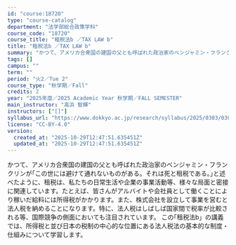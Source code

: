 ```yaml
---
id: "course:18720"
type: "course-catalog"
department: "法学部総合政策学科"
course_code: "18720"
course_title: "租税法b ／TAX LAW b"
title: "租税法b ／TAX LAW b"
summary: "かつて、アメリカ合衆国の建国の父とも呼ばれた政治家のベンジャミン・フランクリンが｢この世には避けて通れないものがある。それは死と租税である。｣と述べたように、租税は、私たちの日常生活や企業の事業活動等、様々な局面と密接に関連しています。たと…"
tags: []
campus: ""
term: ""
period: "火2／Tue 2"
course_type: "秋学期／Fall"
credits: 2
year: "2025年度／2025 Academic Year 秋学期／FALL SEMESTER"
main_instructor: "高浜 智輝"
instructors: ["[]"]
syllabus_url: "https://www.dokkyo.ac.jp/research/syllabus/2025/0303/0303_18720_ja_JP.html"
license: "CC-BY-4.0"
version:
  created_at: "2025-10-29T12:47:51.635451Z"
  updated_at: "2025-10-29T12:47:51.635451Z"
---
```

かつて、アメリカ合衆国の建国の父とも呼ばれた政治家のベンジャミン・フランクリンが｢この世には避けて通れないものがある。それは死と租税である。｣と述べたように、租税は、私たちの日常生活や企業の事業活動等、様々な局面と密接に関連しています。たとえば、皆さんがアルバイトや会社員として働くことにより稼いだ給料には所得税がかかります。また、株式会社を設立して事業を営むと法人税を納めることになります。特に、法人税はしばしば国家間で税率が比較される等、国際競争の側面においても注目されています。 この｢租税法b」の講義では、所得税と並び日本の税制の中心的な位置にある法人税法の基本的な制度・仕組みについて学習します。
